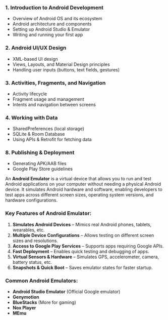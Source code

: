 ### **1. Introduction to Android Development**  
   - Overview of Android OS and its ecosystem  
   - Android architecture and components  
   - Setting up Android Studio & Emulator  
   - Writing and running your first app  

### **2. Android UI/UX Design**  
   - XML-based UI design  
   - Views, Layouts, and Material Design principles  
   - Handling user inputs (buttons, text fields, gestures)  

### **3. Activities, Fragments, and Navigation**  
   - Activity lifecycle  
   - Fragment usage and management  
   - Intents and navigation between screens  

### **4. Working with Data**  
   - SharedPreferences (local storage)  
   - SQLite & Room Database  
   - Using APIs & Retrofit for fetching data  

### **8. Publishing & Deployment**  
   - Generating APK/AAB files  
   - Google Play Store guidelines

An **Android Emulator** is a virtual device that allows you to run and test Android applications on your computer without needing a physical Android device. It simulates Android hardware and software, enabling developers to test apps across different screen sizes, operating system versions, and hardware configurations.  

### **Key Features of Android Emulator:**
1. **Simulates Android Devices** – Mimics real Android phones, tablets, wearables, etc.
2. **Multiple Device Configurations** – Allows testing on different screen sizes and resolutions.
3. **Access to Google Play Services** – Supports apps requiring Google APIs.
4. **Fast Deployment** – Enables quick testing and debugging of apps.
5. **Virtual Sensors & Hardware** – Simulates GPS, accelerometer, camera, battery status, etc.
6. **Snapshots & Quick Boot** – Saves emulator states for faster startup.

### **Common Android Emulators:**
- **Android Studio Emulator** (Official Google emulator)
- **Genymotion**
- **BlueStacks** (More for gaming)
- **Nox Player**
- **MEmu**




